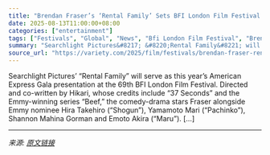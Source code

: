 ```yaml
---
title: "Brendan Fraser’s ‘Rental Family’ Sets BFI London Film Festival Gala"
date: 2025-08-13T11:00:00+08:00
categories: ["entertainment"]
tags: ["Festivals", "Global", "News", "Bfi London Film Festival", "Brendan Fraser", "Rental Family"]
summary: "Searchlight Pictures&#8217; &#8220;Rental Family&#8221; will serve as this year&#8217;s American Express Gala presentation at the 69th BFI London Film Festival. Directed and co-written by Hikari, whos"
source_url: "https://variety.com/2025/film/festivals/brendan-fraser-rental-family-bfi-london-film-festival-gala-1236488166/"
---
```


Searchlight Pictures&#8217; &#8220;Rental Family&#8221; will serve as this year&#8217;s American Express Gala presentation at the 69th BFI London Film Festival. Directed and co-written by Hikari, whose credits include &#8220;37 Seconds&#8221; and the Emmy-winning series &#8220;Beef,&#8221; the comedy-drama stars Fraser alongside Emmy nominee Hira Takehiro (&#8220;Shogun&#8221;), Yamamoto Mari (&#8220;Pachinko&#8221;), Shannon Mahina Gorman and Emoto Akira (&#8220;Maru&#8221;). [&#8230;]

---

*来源: [原文链接](https://variety.com/2025/film/festivals/brendan-fraser-rental-family-bfi-london-film-festival-gala-1236488166/)*
